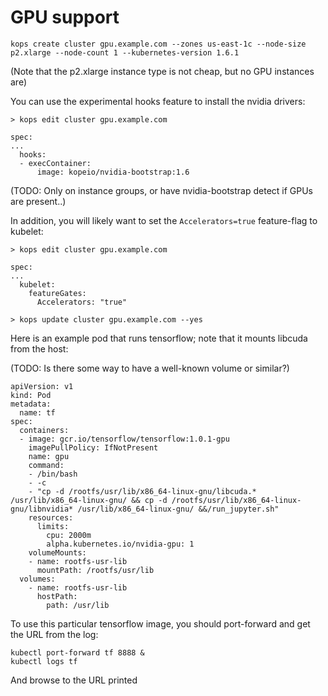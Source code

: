 # GPU support

```
kops create cluster gpu.example.com --zones us-east-1c --node-size p2.xlarge --node-count 1 --kubernetes-version 1.6.1
```

(Note that the p2.xlarge instance type is not cheap, but no GPU instances are)

You can use the experimental hooks feature to install the nvidia drivers:

`> kops edit cluster gpu.example.com`
```
spec:
...
  hooks:
  - execContainer:
      image: kopeio/nvidia-bootstrap:1.6
```

(TODO: Only on instance groups, or have nvidia-bootstrap detect if GPUs are present..)

In addition, you will likely want to set the `Accelerators=true` feature-flag to kubelet:

`> kops edit cluster gpu.example.com`
```
spec:
...
  kubelet:
    featureGates:
      Accelerators: "true"
```

`> kops update cluster gpu.example.com --yes`


Here is an example pod that runs tensorflow; note that it mounts libcuda from the host:

(TODO: Is there some way to have a well-known volume or similar?)

```
apiVersion: v1
kind: Pod
metadata:
  name: tf
spec:
  containers:
  - image: gcr.io/tensorflow/tensorflow:1.0.1-gpu
    imagePullPolicy: IfNotPresent
    name: gpu
    command:
    - /bin/bash
    - -c
    - "cp -d /rootfs/usr/lib/x86_64-linux-gnu/libcuda.* /usr/lib/x86_64-linux-gnu/ && cp -d /rootfs/usr/lib/x86_64-linux-gnu/libnvidia* /usr/lib/x86_64-linux-gnu/ &&/run_jupyter.sh"
    resources:
      limits:
        cpu: 2000m
        alpha.kubernetes.io/nvidia-gpu: 1
    volumeMounts:
    - name: rootfs-usr-lib
      mountPath: /rootfs/usr/lib
  volumes:
    - name: rootfs-usr-lib
      hostPath:
        path: /usr/lib
```

To use this particular tensorflow image, you should port-forward and get the URL from the log:

```
kubectl port-forward tf 8888 &
kubectl logs tf
```

And browse to the URL printed

